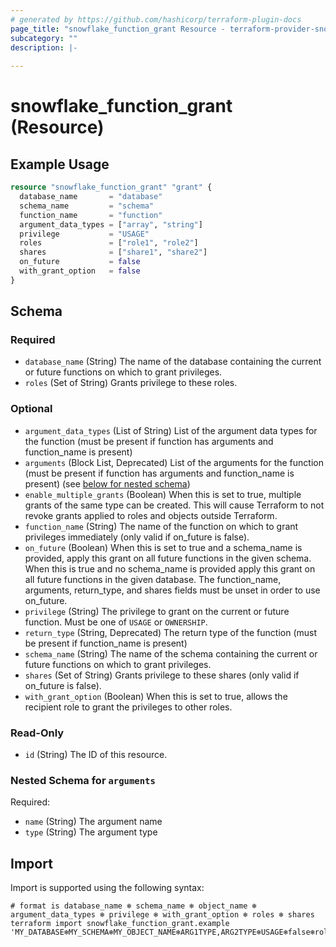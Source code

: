 ```yaml
---
# generated by https://github.com/hashicorp/terraform-plugin-docs
page_title: "snowflake_function_grant Resource - terraform-provider-snowflake"
subcategory: ""
description: |-
  
---
```


# snowflake_function_grant (Resource)



## Example Usage

```terraform
resource "snowflake_function_grant" "grant" {
  database_name       = "database"
  schema_name         = "schema"
  function_name       = "function"
  argument_data_types = ["array", "string"]
  privilege           = "USAGE"
  roles               = ["role1", "role2"]
  shares              = ["share1", "share2"]
  on_future           = false
  with_grant_option   = false
}
```

<!-- schema generated by tfplugindocs -->
## Schema

### Required

- `database_name` (String) The name of the database containing the current or future functions on which to grant privileges.
- `roles` (Set of String) Grants privilege to these roles.

### Optional

- `argument_data_types` (List of String) List of the argument data types for the function (must be present if function has arguments and function_name is present)
- `arguments` (Block List, Deprecated) List of the arguments for the function (must be present if function has arguments and function_name is present) (see [below for nested schema](#nestedblock--arguments))
- `enable_multiple_grants` (Boolean) When this is set to true, multiple grants of the same type can be created. This will cause Terraform to not revoke grants applied to roles and objects outside Terraform.
- `function_name` (String) The name of the function on which to grant privileges immediately (only valid if on_future is false).
- `on_future` (Boolean) When this is set to true and a schema_name is provided, apply this grant on all future functions in the given schema. When this is true and no schema_name is provided apply this grant on all future functions in the given database. The function_name, arguments, return_type, and shares fields must be unset in order to use on_future.
- `privilege` (String) The privilege to grant on the current or future function. Must be one of `USAGE` or `OWNERSHIP`.
- `return_type` (String, Deprecated) The return type of the function (must be present if function_name is present)
- `schema_name` (String) The name of the schema containing the current or future functions on which to grant privileges.
- `shares` (Set of String) Grants privilege to these shares (only valid if on_future is false).
- `with_grant_option` (Boolean) When this is set to true, allows the recipient role to grant the privileges to other roles.

### Read-Only

- `id` (String) The ID of this resource.

<a id="nestedblock--arguments"></a>
### Nested Schema for `arguments`

Required:

- `name` (String) The argument name
- `type` (String) The argument type

## Import

Import is supported using the following syntax:

```shell
# format is database_name ❄️ schema_name ❄️ object_name ❄️ argument_data_types ❄️ privilege ❄️ with_grant_option ❄️ roles ❄️ shares
terraform import snowflake_function_grant.example 'MY_DATABASE❄️MY_SCHEMA❄️MY_OBJECT_NAME❄️ARG1TYPE,ARG2TYPE❄️USAGE❄️false❄️role1,role2❄️share1,share2'
```
